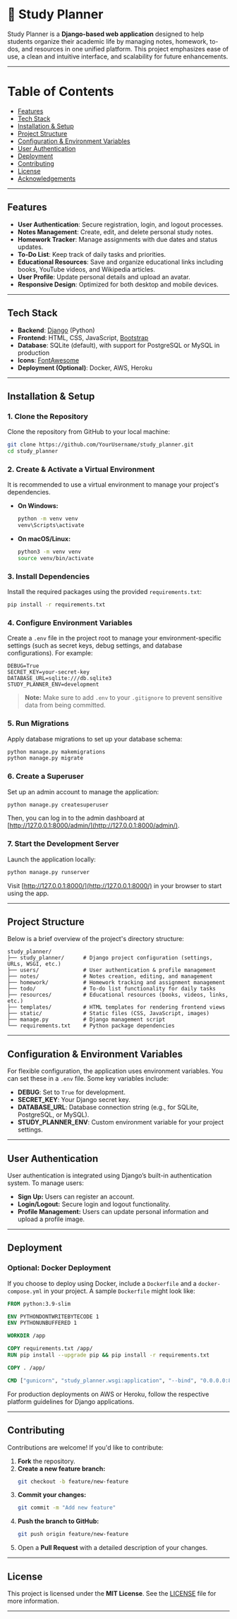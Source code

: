 
# 📖 Study Planner

Study Planner is a **Django-based web application** designed to help students organize their academic life by managing notes, homework, to-dos, and resources in one unified platform. This project emphasizes ease of use, a clean and intuitive interface, and scalability for future enhancements.

---

# Table of Contents

- [Features](#features)
- [Tech Stack](#tech-stack)
- [Installation & Setup](#installation--setup)
- [Project Structure](#project-structure)
- [Configuration & Environment Variables](#configuration--environment-variables)
- [User Authentication](#user-authentication)
- [Deployment](#deployment)
- [Contributing](#contributing)
- [License](#license)
- [Acknowledgements](#acknowledgements)

---

## Features

- **User Authentication**: Secure registration, login, and logout processes.
- **Notes Management**: Create, edit, and delete personal study notes.
- **Homework Tracker**: Manage assignments with due dates and status updates.
- **To-Do List**: Keep track of daily tasks and priorities.
- **Educational Resources**: Save and organize educational links including books, YouTube videos, and Wikipedia articles.
- **User Profile**: Update personal details and upload an avatar.
- **Responsive Design**: Optimized for both desktop and mobile devices.

---

## Tech Stack

- **Backend**: [Django](https://www.djangoproject.com/) (Python)
- **Frontend**: HTML, CSS, JavaScript, [Bootstrap](https://getbootstrap.com/)
- **Database**: SQLite (default), with support for PostgreSQL or MySQL in production
- **Icons**: [FontAwesome](https://fontawesome.com/)
- **Deployment (Optional)**: Docker, AWS, Heroku

---

## Installation & Setup

### 1. Clone the Repository
Clone the repository from GitHub to your local machine:
```bash
git clone https://github.com/YourUsername/study_planner.git
cd study_planner
```

### 2. Create & Activate a Virtual Environment
It is recommended to use a virtual environment to manage your project's dependencies.
- **On Windows:**
  ```bash
  python -m venv venv
  venv\Scripts\activate
  ```
- **On macOS/Linux:**
  ```bash
  python3 -m venv venv
  source venv/bin/activate
  ```

### 3. Install Dependencies
Install the required packages using the provided `requirements.txt`:
```bash
pip install -r requirements.txt
```

### 4. Configure Environment Variables
Create a `.env` file in the project root to manage your environment-specific settings (such as secret keys, debug settings, and database configurations). For example:
```dotenv
DEBUG=True
SECRET_KEY=your-secret-key
DATABASE_URL=sqlite:///db.sqlite3
STUDY_PLANNER_ENV=development
```
> **Note:** Make sure to add `.env` to your `.gitignore` to prevent sensitive data from being committed.

### 5. Run Migrations
Apply database migrations to set up your database schema:
```bash
python manage.py makemigrations
python manage.py migrate
```

### 6. Create a Superuser
Set up an admin account to manage the application:
```bash
python manage.py createsuperuser
```
Then, you can log in to the admin dashboard at [http://127.0.0.1:8000/admin/](http://127.0.0.1:8000/admin/).

### 7. Start the Development Server
Launch the application locally:
```bash
python manage.py runserver
```
Visit [http://127.0.0.1:8000/](http://127.0.0.1:8000/) in your browser to start using the app.

---

## Project Structure

Below is a brief overview of the project's directory structure:

```
study_planner/
├── study_planner/      # Django project configuration (settings, URLs, WSGI, etc.)
├── users/              # User authentication & profile management
├── notes/              # Notes creation, editing, and management
├── homework/           # Homework tracking and assignment management
├── todo/               # To-do list functionality for daily tasks
├── resources/          # Educational resources (books, videos, links, etc.)
├── templates/          # HTML templates for rendering frontend views
├── static/             # Static files (CSS, JavaScript, images)
├── manage.py           # Django management script
└── requirements.txt    # Python package dependencies
```

---

## Configuration & Environment Variables

For flexible configuration, the application uses environment variables. You can set these in a `.env` file. Some key variables include:

- **DEBUG**: Set to `True` for development.
- **SECRET_KEY**: Your Django secret key.
- **DATABASE_URL**: Database connection string (e.g., for SQLite, PostgreSQL, or MySQL).
- **STUDY_PLANNER_ENV**: Custom environment variable for your project settings.

---

## User Authentication

User authentication is integrated using Django’s built-in authentication system. To manage users:
- **Sign Up:** Users can register an account.
- **Login/Logout:** Secure login and logout functionality.
- **Profile Management:** Users can update personal information and upload a profile image.

---

## Deployment

### Optional: Docker Deployment
If you choose to deploy using Docker, include a `Dockerfile` and a `docker-compose.yml` in your project. A sample `Dockerfile` might look like:
```dockerfile
FROM python:3.9-slim

ENV PYTHONDONTWRITEBYTECODE 1
ENV PYTHONUNBUFFERED 1

WORKDIR /app

COPY requirements.txt /app/
RUN pip install --upgrade pip && pip install -r requirements.txt

COPY . /app/

CMD ["gunicorn", "study_planner.wsgi:application", "--bind", "0.0.0.0:8000"]
```
For production deployments on AWS or Heroku, follow the respective platform guidelines for Django applications.

---

## Contributing

Contributions are welcome! If you'd like to contribute:

1. **Fork** the repository.
2. **Create a new feature branch:**
   ```bash
   git checkout -b feature/new-feature
   ```
3. **Commit your changes:**
   ```bash
   git commit -m "Add new feature"
   ```
4. **Push the branch to GitHub:**
   ```bash
   git push origin feature/new-feature
   ```
5. Open a **Pull Request** with a detailed description of your changes.

---

## License

This project is licensed under the **MIT License**. See the [LICENSE](LICENSE) file for more information.

---